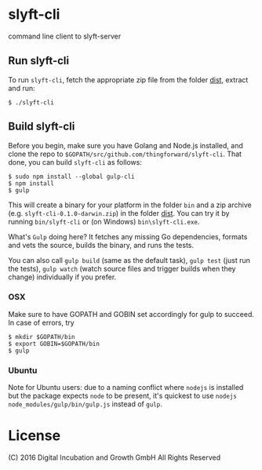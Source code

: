 # slyft-cli
command line client to slyft-server

## Run slyft-cli
To run `slyft-cli`, fetch the appropriate zip file from the folder [dist](dist), extract and run:
```
$ ./slyft-cli
```

## Build slyft-cli
Before you begin, make sure you have Golang and Node.js installed, and clone the repo to `$GOPATH/src/github.com/thingforward/slyft-cli`. That done, you can build `slyft-cli` as follows:
```
$ sudo npm install --global gulp-cli
$ npm install 
$ gulp
```

This will create a binary for your platform in the folder `bin` and a zip archive (e.g. `slyft-cli-0.1.0-darwin.zip`) in the folder [dist](dist). You can try it by running `bin/slyft-cli` or (on Windows) `bin\slyft-cli.exe`.

What's `Gulp` doing here? It fetches any missing Go dependencies, formats and vets the source, builds the binary, and runs the tests.

You can also call `gulp build` (same as the default task), `gulp test` (just run the tests), `gulp watch` (watch source files and trigger builds when they change) individually if you prefer.


### OSX

Make sure to have GOPATH and GOBIN set accordingly for gulp to succeed. In case of errors, try

```
$ mkdir $GOPATH/bin
$ export GOBIN=$GOPATH/bin
$ gulp
```

### Ubuntu 

Note for Ubuntu users: due to a naming conflict where `nodejs` is installed but the package expects `node` to be present, it's quickest to use `nodejs node_modules/gulp/bin/gulp.js` instead of `gulp`.

# License
(C) 2016 Digital Incubation and Growth GmbH All Rights Reserved
